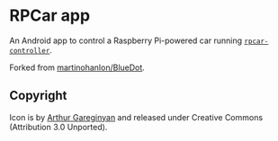 # RPCar app

An Android app to control a Raspberry Pi-powered car running [`rpcar-controller`](https://github.com/EpicEric/rpcar-controller).

Forked from [martinohanlon/BlueDot](https://github.com/martinohanlon/BlueDot).

## Copyright

Icon is by [Arthur Gareginyan](https://www.iconfinder.com/ArthurGareginyan) and released under Creative Commons (Attribution 3.0 Unported).
